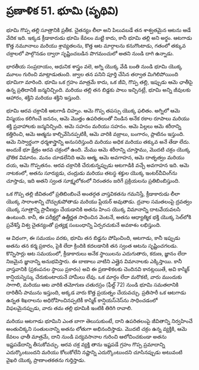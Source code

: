 # ప్రణాళిక 51. భూమి (పృథివి)

భూమి గొప్ప తల్లి సూత్రానికి ప్రతీక. చైతన్యం లీలా అని పిలువబడే తన శాశ్వతమైన ఆటను ఆడే వేదిక ఇది. ఇక్కడ క్రీడాకారుడు భూమి కేవలం మట్టి కాదు, కానీ భూమి తల్లి అని అర్థం. ఆటగాడు కొత్త నమూనాలు మరియు శ్రావ్యతలను, కొత్త ఆట మార్గాలను కనుగొంటాడు, గతంలో తక్కువ చక్రాలలో పాల్గొనడం ద్వారా సృష్టించబడిన పొగమంచులో అతని నుండి దాగి ఉన్నాడు.

భారతీయ సంప్రదాయం, ఆధునిక శాస్త్రం వలె, అగ్ని యొక్క వేడి బంతి నుండి భూమి యొక్క మూలం గురించి మాట్లాడుతుంది. జ్వాల తన పనిని పూర్తి చేసిన తర్వాత మిగిలిపోయింది భూమిగా మారింది. భూమి ఒక గ్రహం మాత్రమే కాదు, ఒక జీవి, గొప్ప తల్లి, ఇప్పుడు ఆమె ఛాతీపై ఉన్న ప్రతిదానికీ జన్మనిచ్చింది. మరియు తల్లి తన బిడ్డకు పాలు ఇచ్చినట్లే, భూమి అన్ని జీవులకు ఆహారం, శక్తిని మరియు శక్తిని ఇస్తుంది.

భూమి ఆరవ చక్రానికి ఆటగాడి చిహ్నం. ఆమె గొప్ప తపస్సు యొక్క ఫలితం. అగ్నిలో ఆమె విస్మయం కలిగించే జననం, ఆమె మొత్తం ఉపరితలంతో నిండిన అనేక రకాల రూపాలు మరియు శక్తి ప్రవాహాలకు జన్మనిచ్చింది. ఆమె సహనం మరియు సహనం. ఆమె పిల్లలు ఆమె శరీరాన్ని కత్తిరించి, ఆమె ఆత్మను కాల్చివేసినప్పటికీ, ఆమె వారికి వజ్రాలు, బంగారం, ప్లాటినం ఇస్తుంది. ఆమె నిస్వార్థంగా ధర్మశాస్త్రాన్ని అనుసరిస్తుంది మరియు అధిక మరియు తక్కువ అనే తేడా లేదు. అందుకే భూ క్షేత్రం ఆరవ చక్రంలో ఉంది. మేము ఆమె శరీరాన్ని చూస్తాము, మొదటి చక్రం యొక్క భౌతిక విమానం. మనం చూడలేనిది ఆమె ఆత్మ, ఆమె అవగాహన, ఆమె దాతృత్వం మరియు దయ, ఆమె గొప్పతనం. ఆరవ చక్రానికి చేరుకున్నప్పుడు ఆటగాడికి వచ్చే అవగాహన ఇది. ఆమె నాటకంలో, అతను సూర్యుడు, చంద్రుడు మరియు తటస్థ శక్తుల యొక్క ఇంటర్‌వీవింగ్‌ను చూస్తాడు, ఇది అతని స్వంత సూక్ష్మలోకంలో నిరంతరం జరిగే ప్రక్రియలను ప్రతిబింబిస్తుంది.

ఒక గొప్ప తల్లి జీవితంలో ప్రతిబింబించే అంతర్గత వాస్తవికతను గమనిస్తే, క్రీడాకారుడు లీలా యొక్క సారాంశాన్ని చొచ్చుకుపోతాడు మరియు ప్లేయర్ అవుతాడు. ద్రవాల సమతలంపై ద్రవత్వం యొక్క సూత్రాన్ని ప్రావీణ్యం చేయడానికి అతను హింస యొక్క విమానాన్ని దాటవేయవలసి ఉంటుంది. కానీ, ఈ పరీక్షల్లో ఉత్తీర్ణత సాధించిన వెంటనే, అతను ఆధ్యాత్మిక భక్తి యొక్క సెల్‌లోకి ప్రవేశిస్తే విశ్వ చైతన్యంతో ప్రత్యక్ష సంబంధాన్ని ఏర్పరచుకునే అవకాశం లభిస్తుంది.

ఆ విధంగా, ఈ సమయం వరకు, భూమి తన బిడ్డను పోషించింది, ఆటగాడు, కానీ ఇప్పుడు అతను తన కర్మ ప్రకారం, పైకి లేదా క్రిందికి కదలడానికి తన స్వంత ఆటను సృష్టించగలడు. కొన్నిసార్లు ఆట సమయంలో, క్రీడాకారులు అనేక స్థాయిలను ఎదుగుతారు, కరుణ, జ్ఞానం లేదా నిజమైన జ్ఞానాన్ని అనుభవిస్తారు. ఈ బాణాలు వాటిని ఎత్తైన విమానాలకు ఎక్కిస్తాయి. కానీ వాస్తవానికి (ప్రకంపనల స్థాయి ప్రకారం) అవి ఈ ప్రణాళికలకు చెందినవి కానట్లయితే, అవి కాస్మిక్ కాన్షియస్నెస్కు చేరుకుంటాయనే హామీలు లేవు. ఒక మార్గం లేదా మరొకటి, వారు ముందుకు సాగాలి, మరియు ఆట వారికి తమోగుణ చతురస్రం (ఫీల్డ్ 72) నుండి భూమి సమతలానికి దారితీసే పామును ఇస్తుంది, అక్కడ వారు కొత్త ప్రయత్నం చేయవచ్చు. ప్రతిసారీ ఒక ఆటగాడు ఉన్నత శిఖరాలను అధిరోహించినప్పటికీ కాస్మిక్ కాన్షియస్‌నెస్‌ను సాధించడంలో విఫలమైనప్పుడు, వారు తమ తల్లి భూమికి ఇంటికి తిరిగి రావాలి.

మరియు ఆటగాడు భూమిని ఎంత బాగా తెలుసుకుంటే, దాని ఉపరితలంపై జీవితాన్ని నిర్వహించే అంతుచిక్కని సంతులనాన్ని అతను లోతుగా అభినందిస్తాడు. మొదటి చక్రం ఉన్న వ్యక్తికి, ఆమె కేవలం ఛాతీ మాత్రమే, దాని నుండి పర్యవసానాల గురించి ఆలోచించకుండా అతను ఇష్టపడేదాన్ని తీసుకోవచ్చు. ఆరవ చక్ర వ్యక్తి తాను ఇష్టపడే గ్రహం గొప్ప ప్రమాదాన్ని ఎదుర్కొంటుందని మరియు కోలుకోలేని నష్టాన్ని ఎదుర్కొంటుందని చూసినప్పుడు అటువంటి వైఖరి యొక్క ప్రాణాంతకతను గుర్తిస్తాడు.
